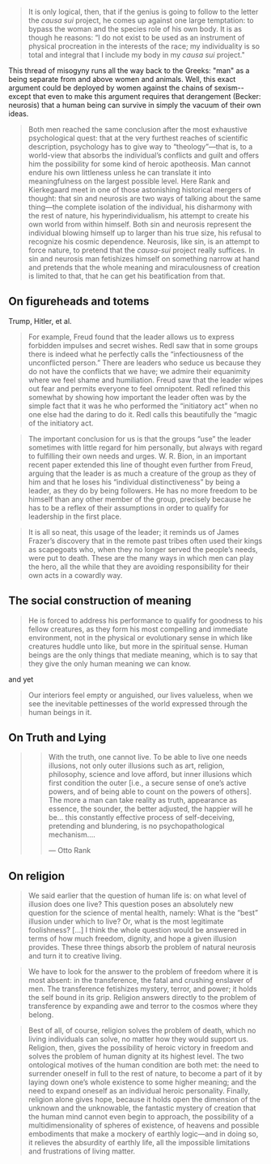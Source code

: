 ---
---

> It is only logical, then, that if the genius is going to follow to the letter
> the *causa sui* project, he comes up against one large temptation: to bypass
> the woman and the species role of his own body. It is as though he reasons:
> “I do not exist to be used as an instrument of physical procreation in the
> interests of the race; my individuality is so total and integral that I
> include my body in my *causa sui* project."

This thread of misogyny runs all the way back to the Greeks: "man" as a being
separate from and above women and animals. Well, this exact argument could be
deployed by women against the chains of sexism--except that even to make this
argument requires that derangement (Becker: neurosis) that a human being can
survive in simply the vacuum of their own ideas.

> Both men reached the same conclusion after the most exhaustive psychological
> quest: that at the very furthest reaches of scientific description,
> psychology has to give way to “theology”—that is, to a world-view that
> absorbs the individual’s conflicts and guilt and offers him the possibility
> for some kind of heroic apotheosis. Man cannot endure his own littleness
> unless he can translate it into meaningfulness on the largest possible level.
> Here Rank and Kierkegaard meet in one of those astonishing historical mergers
> of thought: that sin and neurosis are two ways of talking about the same
> thing—the complete isolation of the individual, his disharmony with the rest
> of nature, his hyperindividualism, his attempt to create his own world from
> within himself. Both sin and neurosis represent the individual blowing
> himself up to larger than his true size, his refusal to recognize his cosmic
> dependence. Neurosis, like sin, is an attempt to force nature, to pretend
> that the *causa-sui* project really suffices. In sin and neurosis man
> fetishizes himself on something narrow at hand and pretends that the whole
> meaning and miraculousness of creation is limited to that, that he can get
> his beatification from that.

## On figureheads and totems

Trump, Hitler, et al.

> For example, Freud found that the leader allows us to express forbidden
> impulses and secret wishes. Redl saw that in some groups there is indeed what
> he perfectly calls the “infectiousness of the unconflicted person.” There are
> leaders who seduce us because they do not have the conflicts that we have; we
> admire their equanimity where we feel shame and humiliation. Freud saw that
> the leader wipes out fear and permits everyone to feel omnipotent. Redl
> refined this somewhat by showing how important the leader often was by the
> simple fact that it was he who performed the “initiatory act” when no one
> else had the daring to do it. Redl calls this beautifully the “magic of the
> initiatory act.

> The important conclusion for us is that the groups “use” the leader sometimes
> with little regard for him personally, but always with regard to fulfilling
> their own needs and urges. W. R. Bion, in an important recent paper extended
> this line of thought even further from Freud, arguing that the leader is as
> much a creature of the group as they of him and that he loses his “individual
> distinctiveness” by being a leader, as they do by being followers. He has no
> more freedom to be himself than any other member of the group, precisely
> because he has to be a reflex of their assumptions in order to qualify for
> leadership in the first place.

> It is all so neat, this usage of the leader; it reminds us of James Frazer’s
> discovery that in the remote past tribes often used their kings as scapegoats
> who, when they no longer served the people’s needs, were put to death. These
> are the many ways in which men can play the hero, all the while that they are
> avoiding responsibility for their own acts in a cowardly way.

## The social construction of meaning

> He is forced to address his performance to qualify for goodness to his fellow
> creatures, as they form his most compelling and immediate environment, not in
> the physical or evolutionary sense in which like creatures huddle unto like,
> but more in the spiritual sense. Human beings are the only things that
> mediate meaning, which is to say that they give the only human meaning we can
> know.

and yet

> Our interiors feel empty or anguished, our lives valueless, when we see the
> inevitable pettinesses of the world expressed through the human beings in it.

## On Truth and Lying

> > With the truth, one cannot live. To be able to live one needs illusions,
> > not only outer illusions such as art, religion, philosophy, science and
> > love afford, but inner illusions which first condition the outer [i.e., a
> > secure sense of one’s active powers, and of being able to count on the
> > powers of others]. The more a man can take reality as truth, appearance as
> > essence, the sounder, the better adjusted, the happier will he be… this
> > constantly effective process of self-deceiving, pretending and blundering,
> > is no psychopathological mechanism….
> > 
> > — Otto Rank

## On religion

> We said earlier that the question of human life is: on what level of illusion
> does one live? This question poses an absolutely new question for the science
> of mental health, namely: What is the “best” illusion under which to live?
> Or, what is the most legitimate foolishness? [...] I think the whole question
> would be answered in terms of how much freedom, dignity, and hope a given
> illusion provides. These three things absorb the problem of natural neurosis
> and turn it to creative living.

> We have to look for the answer to the problem of freedom where it is most
> absent: in the transference, the fatal and crushing enslaver of men. The
> transference fetishizes mystery, terror, and power; it holds the self bound
> in its grip. Religion answers directly to the problem of transference by
> expanding awe and terror to the cosmos where they belong.

> Best of all, of course, religion solves the problem of death, which no living
> individuals can solve, no matter how they would support us. Religion, then,
> gives the possibility of heroic victory in freedom and solves the problem of
> human dignity at its highest level. The two ontological motives of the human
> condition are both met: the need to surrender oneself in full to the rest of
> nature, to become a part of it by laying down one’s whole existence to some
> higher meaning; and the need to expand oneself as an individual heroic
> personality. Finally, religion alone gives hope, because it holds open the
> dimension of the unknown and the unknowable, the fantastic mystery of
> creation that the human mind cannot even begin to approach, the possibility
> of a multidimensionality of spheres of existence, of heavens and possible
> embodiments that make a mockery of earthly logic—and in doing so, it relieves
> the absurdity of earthly life, all the impossible limitations and
> frustrations of living matter.
